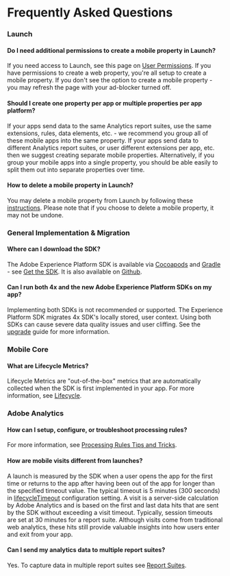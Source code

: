 # Frequently Asked Questions

### Launch

#### Do I need additional permissions to create a mobile property in Launch?

If you need access to Launch, see this page on [User Permissions](https://docs.adobelaunch.com/administration/user-permissions). If you have permissions to create a web property, you're all setup to create a mobile property. If you don't see the option to create a mobile property - you may refresh the page with your ad-blocker turned off.

#### Should I create one property per app or multiple properties per app platform?

If your apps send data to the same Analytics report suites, use the same extensions, rules, data elements, etc. - we recommend you group all of these mobile apps into the same property. If your apps send data to different Analytics report suites, or user different extensions per app, etc. then we suggest creating separate mobile properties. Alternatively, if you group your mobile apps into a single property, you should be able easily to split them out into separate properties over time.

#### How to delete a mobile property in Launch?

You may delete a mobile property from Launch by following these [instructions](https://docs.adobelaunch.com/administration/companies-and-properties#delete-a-property). Please note that if you choose to delete a mobile property, it may not be undone.

### General Implementation & Migration

#### Where can I download the SDK?

The Adobe Experience Platform SDK is available via [Cocoapods](https://cocoapods.org) and [Gradle](https://gradle.org/) - see [Get the SDK](../getting-started/get-the-sdk.md). It is also available on [Github](https://github.com/Adobe-Marketing-Cloud/acp-sdks/).

#### Can I run both 4x and the new Adobe Experience Platform SDKs on my app?

Implementing both SDKs is not recommended or supported. The Experience Platform SDK migrates 4x SDK's locally stored, user context. Using both SDKs can cause severe data quality issues and user cliffing. See the [upgrade](upgrading-to-aep/) guide for more information.

### Mobile Core

#### What are Lifecycle Metrics?

Lifecycle Metrics are "out-of-the-box" metrics that are automatically collected when the SDK is first implemented in your app. For more information, see [Lifecycle](../using-mobile-extensions/mobile-core/lifecycle/).

### Adobe Analytics

#### How can I setup, configure, or troubleshoot processing rules?

For more information, see [Processing Rules Tips and Tricks](https://marketing.adobe.com/resources/help/en_US/reference/processing_rules_tips.html).

#### How are mobile visits different from launches?

A launch is measured by the SDK when a user opens the app for the first time or returns to the app after having been out of the app for longer than the specified timeout value. The typical timeout is 5 minutes \(300 seconds\) in [lifecycleTimeout](https://aep-sdks.gitbook.io/docs/using-mobile-extensions/mobile-core/lifecycle#configuration-keys) configuration setting. A visit is a server-side calculation by Adobe Analytics and is based on the first and last data hits that are sent by the SDK without exceeding a visit timeout. Typically, session timeouts are set at 30 minutes for a report suite. Although visits come from traditional web analytics, these hits still provide valuable insights into how users enter and exit from your app.

#### Can I send my analytics data to multiple report suites?

Yes. To capture data in multiple report suites see [Report Suites](https://aep-sdks.gitbook.io/docs/using-mobile-extensions/adobe-analytics#report-suites).

